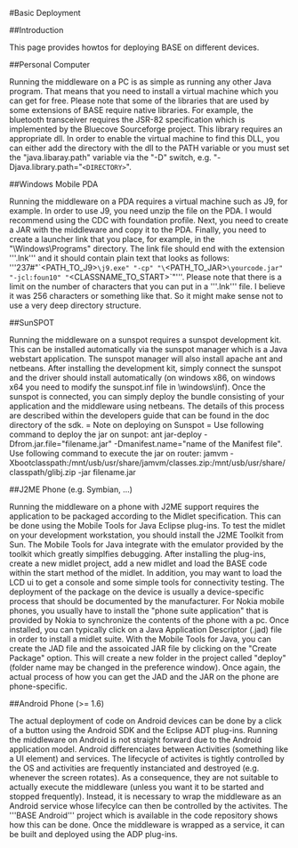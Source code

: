 #Basic Deployment

##Introduction

This page provides howtos for deploying BASE on different devices.

##Personal Computer

Running the middleware on a PC is as simple as running any other Java program. That means that you need to install a virtual machine which you can get for free. Please note that some of the libraries that are used by some extensions of BASE require native libraries. For example, the bluetooth transceiver requires the JSR-82 specification which is implemented by the Bluecove Sourceforge project. This library requires an appropriate dll. In order to enable the virtual machine to find this DLL, you can either add the directory with the dll to the PATH variable or you must set the "java.libaray.path" variable via the "-D" switch, e.g. "-Djava.library.path="`<DIRECTORY>`".

##Windows Mobile PDA

Running the middleware on a PDA requires a virtual machine such as J9, for example. In order to use J9, you need unzip the file on the PDA. I would recommend using the CDC with foundation profile. Next, you need to create a JAR with the middleware and copy it to the PDA. Finally, you need to create a launcher link that you place, for example, in the "\Windows\Programs" directory. The link file should end with the extension '''.lnk''' and it should contain plain text that looks as follows: '''237#"\`<PATH_TO_J9>`\j9.exe" "-cp" "\`<PATH_TO_JAR>`\yourcode.jar" "-jcl:foun10" "`<CLASSNAME_TO_START>`"'''. Please note that there is a limit on the number of characters that you can put in a '''.lnk''' file. I believe it was 256 characters or something like that. So it might make sense not to use a very deep directory structure.

##SunSPOT

Running the middleware on a sunspot requires a sunspot development kit. This can be installed automatically via the sunspot manager which is a Java webstart application. The sunspot manager will also install apache ant and netbeans. After installing the development kit, simply connect the sunspot and the driver should install automatically (on windows x86, on windows x64 you need to modify the sunspot.inf file in \windows\inf). Once the sunspot is connected, you can simply deploy the bundle consisting of your application and the middleware using netbeans. The details of this process are described within the developers guide that can be found in the doc directory of the sdk.
= Note on deploying on Sunspot =
Use following command to deploy the jar on sunpot:
ant jar-deploy -Dfrom.jar.file="filename.jar" -Dmanifest.name="name of the Manifest file".
Use following command to execute the jar on router:
jamvm -Xbootclasspath:/mnt/usb/usr/share/jamvm/classes.zip:/mnt/usb/usr/share/classpath/glibj.zip -jar filename.jar


##J2ME Phone (e.g. Symbian, ...)

Running the middleware on a phone with J2ME support requires the application to be packaged according to the Midlet specification. This can be done using the Mobile Tools for Java Eclipse plug-ins. To test the midlet on your development workstation, you should install the J2ME Toolkit from Sun. The Mobile Tools for Java integrate with the emulator provided by the toolkit which greatly simplfies debugging. After installing the plug-ins, create a new midlet project, add a new midlet and load the BASE code within the start method of the midlet. In addition, you may want to load the LCD ui to get a console and some simple tools for connectivity testing. The deployment of the package on the device is usually a device-specific process that should be documented by the manufacturer. For Nokia mobile phones, you usually have to install the "phone suite application" that is provided by Nokia to synchronize the contents of the phone with a pc. Once installed, you can typically click on a Java Application Descriptor (.jad) file in order to install a midlet suite. With the Mobile Tools for Java, you can create the JAD file and the assoicated JAR file by clicking on the "Create Package" option. This will create a new folder in the project called "deploy" (folder name may be changed in the preference window). Once again, the actual process of how you can get the JAD and the JAR on the phone are phone-specific. 

##Android Phone (>= 1.6)

The actual deployment of code on Android devices can be done by a click of a button using the Android SDK and the Eclipse ADT plug-ins. Running the middleware on Android is not straight forward due to the Android application model. Android differenciates between Activities (something like a UI element) and services. The lifecycle of activites is tightly controlled by the OS and activities are frequently instanciated and destroyed (e.g. whenever the screen rotates). As a consequence, they are not suitable to actually execute the middleware (unless you want it to be started and stopped frequently). Instead, it is necessary to wrap the middleware as an Android service whose lifecylce can then be controlled by the activites. The '''BASE Android''' project which is available in the code repository shows how this can be done. Once the middleware is wrapped as a service, it can be built and deployed using the ADP plug-ins. 